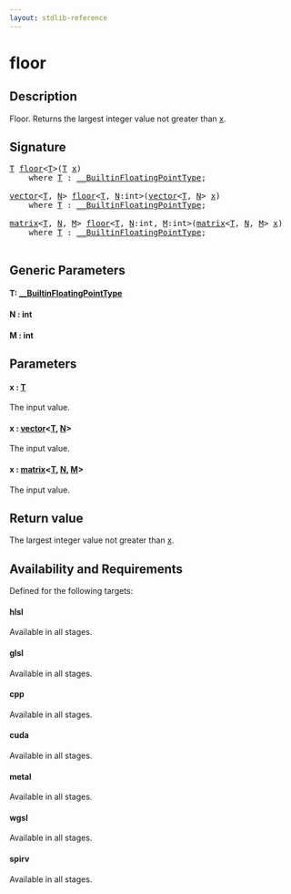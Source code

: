 ```yaml
---
layout: stdlib-reference
---
```


# floor

## Description

Floor. Returns the largest integer value not greater than <span class='code'><a href="floor.html#decl-x" class="code_param">x</a></span>.



## Signature 

<pre>
<a href="floor.html#typeparam-T" class="code_type">T</a> <a href="floor.html">floor</a>&lt;<a href="floor.html#typeparam-T" class="code_type">T</a>&gt;(<a href="floor.html#typeparam-T" class="code_type">T</a> <a href="floor.html#decl-x" class="code_param">x</a>)
    <span class='code_keyword'>where</span> <a href="floor.html#typeparam-T" class="code_type">T</a> : <a href="../interfaces/0_builtinfloatingpointtype-029hm/index.html" class="code_type">__BuiltinFloatingPointType</a>;

<a href="../types/vector/index.html" class="code_type">vector</a>&lt;<a href="floor.html#typeparam-T" class="code_type">T</a>, <a href="floor.html#decl-N" class="code_var">N</a>&gt; <a href="floor.html">floor</a>&lt;<a href="floor.html#typeparam-T" class="code_type">T</a>, <a href="floor.html#decl-N" class="code_var">N</a>:<span class="code_keyword">int</span>&gt;(<a href="../types/vector/index.html" class="code_type">vector</a>&lt;<a href="floor.html#typeparam-T" class="code_type">T</a>, <a href="floor.html#decl-N" class="code_var">N</a>&gt; <a href="floor.html#decl-x" class="code_param">x</a>)
    <span class='code_keyword'>where</span> <a href="floor.html#typeparam-T" class="code_type">T</a> : <a href="../interfaces/0_builtinfloatingpointtype-029hm/index.html" class="code_type">__BuiltinFloatingPointType</a>;

<a href="../types/matrix/index.html" class="code_type">matrix</a>&lt;<a href="floor.html#typeparam-T" class="code_type">T</a>, <a href="floor.html#decl-N" class="code_var">N</a>, <a href="floor.html#decl-M" class="code_var">M</a>&gt; <a href="floor.html">floor</a>&lt;<a href="floor.html#typeparam-T" class="code_type">T</a>, <a href="floor.html#decl-N" class="code_var">N</a>:<span class="code_keyword">int</span>, <a href="floor.html#decl-M" class="code_var">M</a>:<span class="code_keyword">int</span>&gt;(<a href="../types/matrix/index.html" class="code_type">matrix</a>&lt;<a href="floor.html#typeparam-T" class="code_type">T</a>, <a href="floor.html#decl-N" class="code_var">N</a>, <a href="floor.html#decl-M" class="code_var">M</a>&gt; <a href="floor.html#decl-x" class="code_param">x</a>)
    <span class='code_keyword'>where</span> <a href="floor.html#typeparam-T" class="code_type">T</a> : <a href="../interfaces/0_builtinfloatingpointtype-029hm/index.html" class="code_type">__BuiltinFloatingPointType</a>;

</pre>

## Generic Parameters

####  <a id="typeparam-T"></a>T: [\_\_BuiltinFloatingPointType](../interfaces/0_builtinfloatingpointtype-029hm/index.html)
####  <a id="decl-N"></a>N  : int
####  <a id="decl-M"></a>M  : int

## Parameters

####  <a id="decl-x"></a>x  : [T](floor.html#typeparam-T)
The input value.

####  <a id="decl-x"></a>x  : [vector](../types/vector/index.html)\<[T](../types/vector/index.html#typeparam-T), [N](../types/vector/index.html#decl-N)\>
The input value.

####  <a id="decl-x"></a>x  : [matrix](../types/matrix/index.html)\<[T](../types/matrix/t-0.html), [N](../types/matrix/index.html#decl-N), [M](../types/matrix/index.html#decl-M)\>
The input value.


## Return value
The largest integer value not greater than <span class='code'><a href="floor.html#decl-x" class="code_param">x</a></span>.


## Availability and Requirements

Defined for the following targets:

#### hlsl
Available in all stages.

#### glsl
Available in all stages.

#### cpp
Available in all stages.

#### cuda
Available in all stages.

#### metal
Available in all stages.

#### wgsl
Available in all stages.

#### spirv
Available in all stages.



